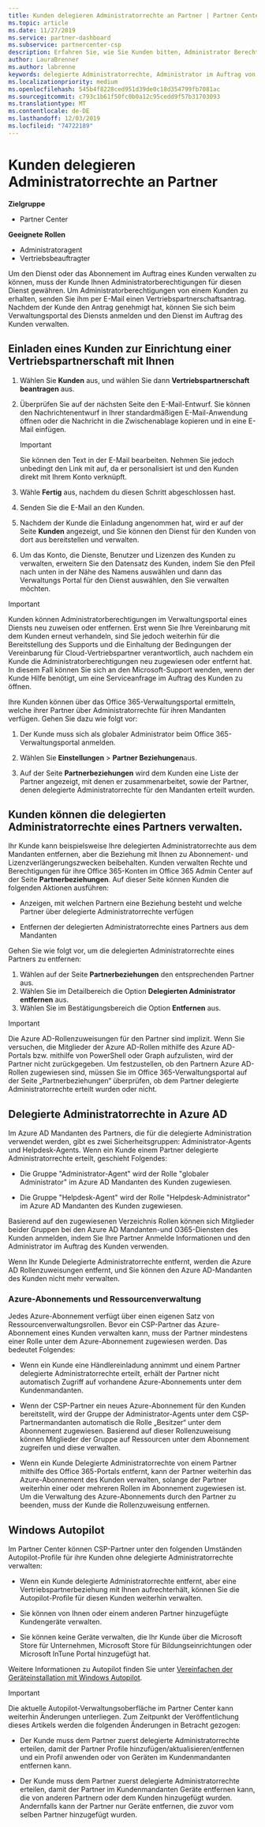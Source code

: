 ```yaml
---
title: Kunden delegieren Administratorrechte an Partner | Partner Center
ms.topic: article
ms.date: 11/27/2019
ms.service: partner-dashboard
ms.subservice: partnercenter-csp
description: Erfahren Sie, wie Sie Kunden bitten, Administrator Berechtigungen an einen Reseller zu delegieren oder dieselben Berechtigungen zu entfernen und die Berechtigungen zu verwenden.
author: LauraBrenner
ms.author: labrenne
keywords: delegierte Administratorrechte, Administrator im Auftrag von, Berechtigungen entfernen, DAP, AOBO
ms.localizationpriority: medium
ms.openlocfilehash: 545b4f8228ced951d39de0c18d354799fb7081ac
ms.sourcegitcommit: c793c1b61f50fc0b0a12c95cedd9f57b31703093
ms.translationtype: MT
ms.contentlocale: de-DE
ms.lasthandoff: 12/03/2019
ms.locfileid: "74722189"
---
```

# <a name="customers-delegate-administration-privileges-to-partners"></a>Kunden delegieren Administratorrechte an Partner

**Zielgruppe**

- Partner Center

**Geeignete Rollen**

- Administratoragent
- Vertriebsbeauftragter

Um den Dienst oder das Abonnement im Auftrag eines Kunden verwalten zu können, muss der Kunde Ihnen Administratorberechtigungen für diesen Dienst gewähren. Um Administratorberechtigungen von einem Kunden zu erhalten, senden Sie ihm per E-Mail einen Vertriebspartnerschaftsantrag. Nachdem der Kunde den Antrag genehmigt hat, können Sie sich beim Verwaltungsportal des Diensts anmelden und den Dienst im Auftrag des Kunden verwalten. 

## <a name="invite-a-customer-to-establish-a-reseller-relationship-with-you"></a>Einladen eines Kunden zur Einrichtung einer Vertriebspartnerschaft mit Ihnen

1.  Wählen Sie **Kunden** aus, und wählen Sie dann **Vertriebspartnerschaft beantragen** aus.

2.  Überprüfen Sie auf der nächsten Seite den E-Mail-Entwurf. Sie können den Nachrichtenentwurf in Ihrer standardmäßigen E-Mail-Anwendung öffnen oder die Nachricht in die Zwischenablage kopieren und in eine E-Mail einfügen. 

    >[!IMPORTANT]
    >Sie können den Text in der E-Mail bearbeiten. Nehmen Sie jedoch unbedingt den Link mit auf, da er personalisiert ist und den Kunden direkt mit Ihrem Konto verknüpft. 
    
3.  Wähle **Fertig** aus, nachdem du diesen Schritt abgeschlossen hast.

4.  Senden Sie die E-Mail an den Kunden.

5.  Nachdem der Kunde die Einladung angenommen hat, wird er auf der Seite **Kunden** angezeigt, und Sie können den Dienst für den Kunden von dort aus bereitstellen und verwalten.

6.  Um das Konto, die Dienste, Benutzer und Lizenzen des Kunden zu verwalten, erweitern Sie den Datensatz des Kunden, indem Sie den Pfeil nach unten in der Nähe des Namens auswählen und dann das Verwaltungs Portal für den Dienst auswählen, den Sie verwalten möchten.

>[!IMPORTANT]  
>Kunden können Administratorberechtigungen im Verwaltungsportal eines Diensts neu zuweisen oder entfernen. Erst wenn Sie Ihre Vereinbarung mit dem Kunden erneut verhandeln, sind Sie jedoch weiterhin für die Bereitstellung des Supports und die Einhaltung der Bedingungen der Vereinbarung für Cloud-Vertriebspartner verantwortlich, auch nachdem ein Kunde die Administratorberechtigungen neu zugewiesen oder entfernt hat. In diesem Fall können Sie sich an den Microsoft-Support wenden, wenn der Kunde Hilfe benötigt, um eine Serviceanfrage im Auftrag des Kunden zu öffnen.

Ihre Kunden können über das Office 365-Verwaltungsportal ermitteln, welche ihrer Partner über Administratorrechte für ihren Mandanten verfügen. Gehen Sie dazu wie folgt vor:

1. Der Kunde muss sich als globaler Administrator beim Office 365-Verwaltungsportal anmelden.

2. Wählen Sie **Einstellungen** > **Partner Beziehungen**aus.

3. Auf der Seite **Partnerbeziehungen** wird dem Kunden eine Liste der Partner angezeigt, mit denen er zusammenarbeitet, sowie der Partner, denen delegierte Administratorrechte für den Mandanten erteilt wurden.

## <a name="customers-can-manage-a-partners-delegated-admin-privileges"></a>Kunden können die delegierten Administratorrechte eines Partners verwalten. 

Ihr Kunde kann beispielsweise Ihre delegierten Administratorrechte aus dem Mandanten entfernen, aber die Beziehung mit Ihnen zu Abonnement- und Lizenzverlängerungszwecken beibehalten. Kunden verwalten Rechte und Berechtigungen für ihre Office 365-Konten im Office 365 Admin Center auf der Seite **Partnerbeziehungen**. Auf dieser Seite können Kunden die folgenden Aktionen ausführen:

- Anzeigen, mit welchen Partnern eine Beziehung besteht und welche Partner über delegierte Administratorrechte verfügen

- Entfernen der delegierten Administratorrechte eines Partners aus dem Mandanten

Gehen Sie wie folgt vor, um die delegierten Administratorrechte eines Partners zu entfernen:

1. Wählen auf der Seite **Partnerbeziehungen** den entsprechenden Partner aus.
2. Wählen Sie im Detailbereich die Option **Delegierten Administrator entfernen** aus.
3. Wählen Sie im Bestätigungsbereich die Option **Entfernen** aus.

>[!IMPORTANT]  
>Die Azure AD-Rollenzuweisungen für den Partner sind implizit. Wenn Sie versuchen, die Mitglieder der Azure AD-Rollen mithilfe des Azure AD-Portals bzw. mithilfe von PowerShell oder Graph aufzulisten, wird der Partner nicht zurückgegeben. Um festzustellen, ob den Partnern Azure AD-Rollen zugewiesen sind, müssen Sie im Office 365-Verwaltungsportal auf der Seite „Partnerbeziehungen“ überprüfen, ob dem Partner delegierte Administratorrechte erteilt wurden oder nicht.

## <a name="delegated-admin-privileges-in-azure-ad"></a>Delegierte Administratorrechte in Azure AD 

Im Azure AD Mandanten des Partners, die für die delegierte Administration verwendet werden, gibt es zwei Sicherheitsgruppen: Administrator-Agents und Helpdesk-Agents. Wenn ein Kunde einem Partner delegierte Administratorrechte erteilt, geschieht Folgendes:

- Die Gruppe "Administrator-Agent" wird der Rolle "globaler Administrator" im Azure AD Mandanten des Kunden zugewiesen.

- Die Gruppe "Helpdesk-Agent" wird der Rolle "Helpdesk-Administrator" im Azure AD Mandanten des Kunden zugewiesen.

Basierend auf den zugewiesenen Verzeichnis Rollen können sich Mitglieder beider Gruppen bei den Azure AD Mandanten-und O365-Diensten des Kunden anmelden, indem Sie Ihre Partner Anmelde Informationen und den Administrator im Auftrag des Kunden verwenden.

Wenn Ihr Kunde Delegierte Administratorrechte entfernt, werden die Azure AD Rollenzuweisungen entfernt, und Sie können den Azure AD-Mandanten des Kunden nicht mehr verwalten.

### <a name="azure-subscriptions-and-resource-management"></a>Azure-Abonnements und Ressourcenverwaltung

Jedes Azure-Abonnement verfügt über einen eigenen Satz von Ressourcenverwaltungsrollen. Bevor ein CSP-Partner das Azure-Abonnement eines Kunden verwalten kann, muss der Partner mindestens einer Rolle unter dem Azure-Abonnement zugewiesen werden. Das bedeutet Folgendes:

- Wenn ein Kunde eine Händlereinladung annimmt und einem Partner delegierte Administratorrechte erteilt, erhält der Partner nicht automatisch Zugriff auf vorhandene Azure-Abonnements unter dem Kundenmandanten.

- Wenn der CSP-Partner ein neues Azure-Abonnement für den Kunden bereitstellt, wird der Gruppe der Administrator-Agents unter dem CSP-Partnermandanten automatisch die Rolle „Besitzer“ unter dem Abonnement zugewiesen. Basierend auf dieser Rollenzuweisung können Mitglieder der Gruppe auf Ressourcen unter dem Abonnement zugreifen und diese verwalten.

- Wenn ein Kunde Delegierte Administratorrechte von einem Partner mithilfe des Office 365-Portals entfernt, kann der Partner weiterhin das Azure-Abonnement des Kunden verwalten, solange der Partner weiterhin einer oder mehreren Rollen im Abonnement zugewiesen ist. Um die Verwaltung des Azure-Abonnements durch den Partner zu beenden, muss der Kunde die Rollenzuweisung entfernen.

## <a name="windows-autopilot"></a>Windows Autopilot

<!--Maggie, 12/5/18 - Removed table showing what different CSP partner types can and can't do because all partner types are now in parity. As per Bhavya Chopra in bug 19841770.-->

Im Partner Center können CSP-Partner unter den folgenden Umständen Autopilot-Profile für ihre Kunden ohne delegierte Administratorrechte verwalten: 

- Wenn ein Kunde delegierte Administratorrechte entfernt, aber eine Vertriebspartnerbeziehung mit Ihnen aufrechterhält, können Sie die Autopilot-Profile für diesen Kunden weiterhin verwalten.

- Sie können von Ihnen oder einem anderen Partner hinzugefügte Kundengeräte verwalten. 

- Sie können keine Geräte verwalten, die Ihr Kunde über die Microsoft Store für Unternehmen, Microsoft Store für Bildungseinrichtungen oder Microsoft InTune Portal hinzugefügt hat.

Weitere Informationen zu Autopilot finden Sie unter [Vereinfachen der Geräteinstallation mit Windows Autopilot](https://docs.microsoft.com/partner-center/autopilot).

>[!IMPORTANT]  
>Die aktuelle Autopilot-Verwaltungsoberfläche im Partner Center kann weiterhin Änderungen unterliegen. Zum Zeitpunkt der Veröffentlichung dieses Artikels werden die folgenden Änderungen in Betracht gezogen:

- Der Kunde muss dem Partner zuerst delegierte Administratorrechte erteilen, damit der Partner Profile hinzufügen/aktualisieren/entfernen und ein Profil anwenden oder von Geräten im Kundenmandanten entfernen kann.

- Der Kunde muss dem Partner zuerst delegierte Administratorrechte erteilen, damit der Partner im Kundenmandanten Geräte entfernen kann, die von anderen Partnern oder dem Kunden hinzugefügt wurden. Andernfalls kann der Partner nur Geräte entfernen, die zuvor vom selben Partner hinzugefügt wurden.
